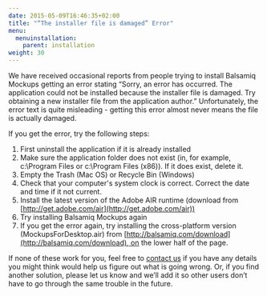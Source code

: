 ```yaml
---
date: 2015-05-09T16:46:35+02:00
title: "“The installer file is damaged” Error"
menu:
  menuinstallation:
    parent: installation
weight: 30
---
```

We have received occasional reports from people trying to install Balsamiq Mockups getting an error stating “Sorry, an error has occurred. The application could not be installed because the installer file is damaged. Try obtaining a new installer file from the application author.” Unfortunately, the error text is quite misleading - getting this error almost never means the file is actually damaged.

If you get the error, try the following steps:

1.  First uninstall the application if it is already installed
2.  Make sure the application folder does not exist (in, for example, c:\Program Files or c:\Program Files (x86)). If it does exist, delete it.
3.  Empty the Trash (Mac OS) or Recycle Bin (Windows)
4.  Check that your computer's system clock is correct. Correct the date and time if it not current.
5.  Install the latest version of the Adobe AIR runtime (download from [http://get.adobe.com/air](http://get.adobe.com/air))
6.  Try installing Balsamiq Mockups again
7.  If you get the error again, try installing the cross-platform version (MockupsForDesktop.air) from [http://balsamiq.com/download](http://balsamiq.com/download), on the lower half of the page.

If none of these work for you, feel free to [contact us](http://support.balsamiq.com/#support-contact) if you have any details you might think would help us figure out what is going wrong. Or, if you find another solution, please let us know and we’ll add it so other users don’t have to go through the same trouble in the future.
